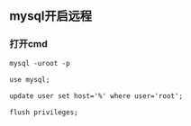 ## mysql开启远程

### 打开cmd

```txt
mysql -uroot -p

use mysql;
 
update user set host='%' where user='root';

flush privileges;
```
